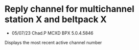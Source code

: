 # Reply channel for multichannel station X and beltpack X

- 05/07/23 Chad.P MCXD BPX 5.0.4.5846


Displays the most recent active channel number